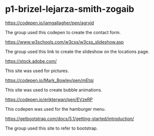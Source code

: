 # p1-brizel-lejarza-smith-zogaib

https://codepen.io/iamgallagher/pen/agrxjd

The group used this codepen to create the contact form. 

https://www.w3schools.com/w3css/w3css_slideshow.asp

The group used this link to create the slideshow on the locations page.

https://stock.adobe.com/

This site was used for pictures.

https://codepen.io/Mark_Bowley/pen/mEtqj

This site was used to create bubble animations.

https://codepen.io/erikterwan/pen/EVzeRP

This codepen was used for the hamburger menu.

https://getbootstrap.com/docs/5.1/getting-started/introduction/

The group used this site to refer to bootstrap. 

